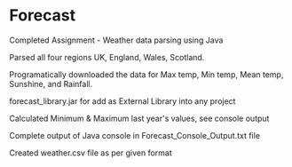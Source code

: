 # Forecast

Completed Assignment - Weather data parsing using Java

Parsed all four regions UK, England, Wales, Scotland.

Programatically downloaded the data for Max temp, Min temp, Mean temp, Sunshine, and Rainfall.

forecast_library.jar for add as External Library into any project

Calculated Minimum & Maximum last year's values, see console output

Complete output of Java console in Forecast_Console_Output.txt file

Created weather.csv file as per given format
